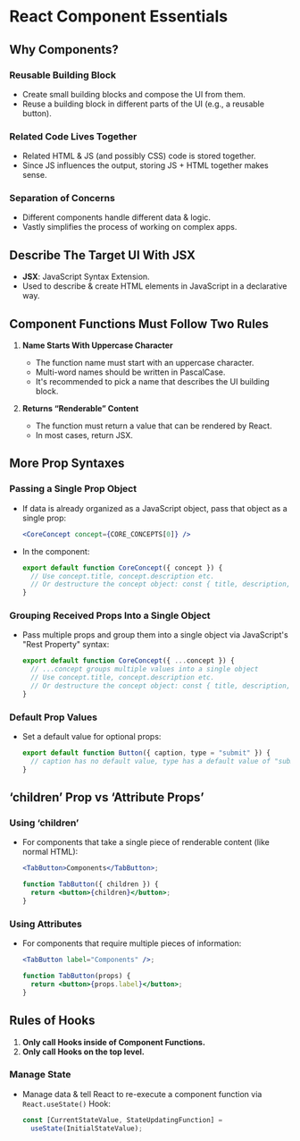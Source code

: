 # React Component Essentials

## Why Components?

### Reusable Building Block

- Create small building blocks and compose the UI from them.
- Reuse a building block in different parts of the UI (e.g., a reusable button).

### Related Code Lives Together

- Related HTML & JS (and possibly CSS) code is stored together.
- Since JS influences the output, storing JS + HTML together makes sense.

### Separation of Concerns

- Different components handle different data & logic.
- Vastly simplifies the process of working on complex apps.

## Describe The Target UI With JSX

- **JSX**: JavaScript Syntax Extension.
- Used to describe & create HTML elements in JavaScript in a declarative way.

## Component Functions Must Follow Two Rules

1. **Name Starts With Uppercase Character**

   - The function name must start with an uppercase character.
   - Multi-word names should be written in PascalCase.
   - It's recommended to pick a name that describes the UI building block.

2. **Returns “Renderable” Content**
   - The function must return a value that can be rendered by React.
   - In most cases, return JSX.

## More Prop Syntaxes

### Passing a Single Prop Object

- If data is already organized as a JavaScript object, pass that object as a single prop:
  ```jsx
  <CoreConcept concept={CORE_CONCEPTS[0]} />
  ```
- In the component:
  ```jsx
  export default function CoreConcept({ concept }) {
    // Use concept.title, concept.description etc.
    // Or destructure the concept object: const { title, description, image } = concept;
  }
  ```

### Grouping Received Props Into a Single Object

- Pass multiple props and group them into a single object via JavaScript's "Rest Property" syntax:
  ```jsx
  export default function CoreConcept({ ...concept }) {
    // ...concept groups multiple values into a single object
    // Use concept.title, concept.description etc.
    // Or destructure the concept object: const { title, description, image } = concept;
  }
  ```

### Default Prop Values

- Set a default value for optional props:
  ```jsx
  export default function Button({ caption, type = "submit" }) {
    // caption has no default value, type has a default value of "submit"
  }
  ```

## ‘children’ Prop vs ‘Attribute Props’

### Using ‘children’

- For components that take a single piece of renderable content (like normal HTML):

  ```jsx
  <TabButton>Components</TabButton>;

  function TabButton({ children }) {
    return <button>{children}</button>;
  }
  ```

### Using Attributes

- For components that require multiple pieces of information:

  ```jsx
  <TabButton label="Components" />;

  function TabButton(props) {
    return <button>{props.label}</button>;
  }
  ```

## Rules of Hooks

1. **Only call Hooks inside of Component Functions.**
2. **Only call Hooks on the top level.**

### Manage State

- Manage data & tell React to re-execute a component function via `React.useState()` Hook:
  ```jsx
  const [CurrentStateValue, StateUpdatingFunction] =
    useState(InitialStateValue);
  ```
